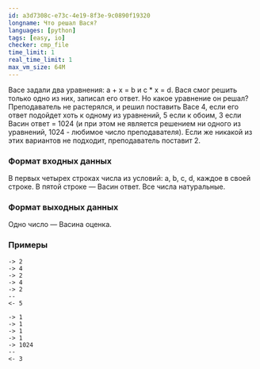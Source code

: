 ```yaml
---
id: a3d7308c-e73c-4e19-8f3e-9c0890f19320
longname: Что решал Вася?
languages: [python]
tags: [easy, io]
checker: cmp_file
time_limit: 1
real_time_limit: 1
max_vm_size: 64M
---
```


Васе задали два уравнения: a + x = b и c * x = d. Вася смог решить только одно из них, записал его ответ. Но какое уравнение он решал? Преподаватель не растерялся, и решил поставить Васе 4, если его ответ подойдет хоть к одному из уравнений, 5 если к обоим, 3 если Васин ответ = 1024 (и при этом не является решением ни одного из уравнений, 1024 - любимое число преподавателя). Если же никакой из этих вариантов не подходит, преподаватель поставит 2.

### Формат входных данных

В первых четырех строках числа из условий: a, b, c, d, каждое в своей строке. В пятой строке — Васин ответ. Все числа натуральные.

### Формат выходных данных

Одно число — Васина оценка.

### Примеры

```
-> 2
-> 4
-> 2
-> 4
-> 2
--
<- 5
```

```
-> 1
-> 1
-> 1
-> 1
-> 1024
--
<- 3
```
